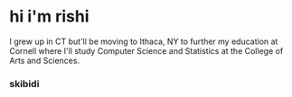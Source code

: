 # hi i'm rishi
I grew up in CT but'll be moving to Ithaca, NY to further my education at Cornell where I'll study Computer Science and Statistics at the College of Arts and Sciences. 

### skibidi

